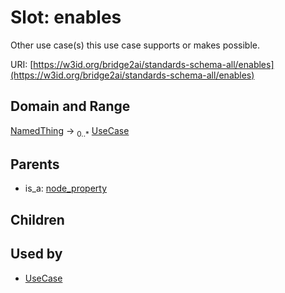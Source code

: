 
# Slot: enables


Other use case(s) this use case supports or makes possible.

URI: [https://w3id.org/bridge2ai/standards-schema-all/enables](https://w3id.org/bridge2ai/standards-schema-all/enables)


## Domain and Range

[NamedThing](NamedThing.md) &#8594;  <sub>0..\*</sub> [UseCase](UseCase.md)

## Parents

 *  is_a: [node_property](node_property.md)

## Children


## Used by

 * [UseCase](UseCase.md)
